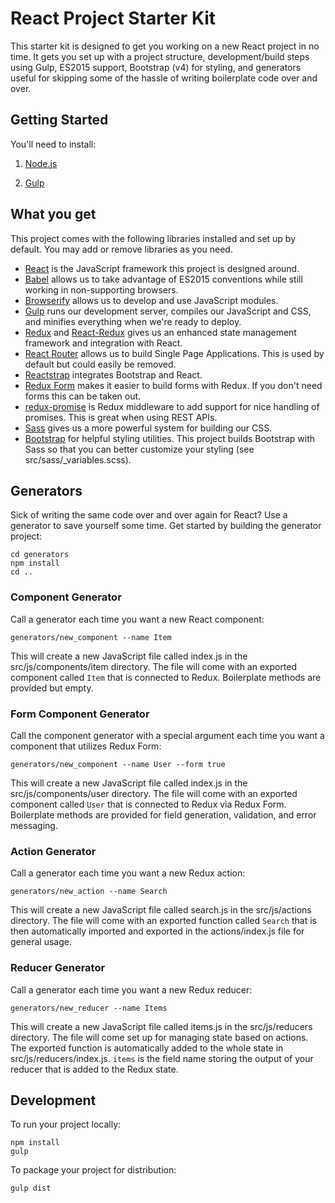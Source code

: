 # React Project Starter Kit

This starter kit is designed to get you working on a new React project in no time. It gets you set up with a project structure, development/build steps using Gulp, ES2015 support, Bootstrap (v4) for styling, and generators useful for skipping some of the hassle of writing boilerplate code over and over.

## Getting Started

You'll need to install:

1. [Node.js](https://nodejs.org/en/)


2. [Gulp](https://gulpjs.com/)


## What you get

This project comes with the following libraries installed and set up by default. You may add or remove libraries as you need.

* [React](https://facebook.github.io/react/) is the JavaScript framework this project is designed around. 
* [Babel](https://babeljs.io/) allows us to take advantage of ES2015 conventions while still working in non-supporting browsers.
* [Browserify](http://browserify.org/) allows us to develop and use JavaScript modules.
* [Gulp](https://gulpjs.com/) runs our development server, compiles our JavaScript and CSS, and minifies everything when we're ready to deploy.
* [Redux](http://redux.js.org/) and [React-Redux](https://github.com/reactjs/react-redux) gives us an enhanced state management framework and integration with React.
* [React Router](https://github.com/ReactTraining/react-router) allows us to build Single Page Applications. This is used by default but could easily be removed.
* [Reactstrap](https://reactstrap.github.io/) integrates Bootstrap and React.
* [Redux Form](https://redux-form.com/7.0.4/) makes it easier to build forms with Redux. If you don't need forms this can be taken out.
* [redux-promise](https://github.com/acdlite/redux-promise) is Redux middleware to add support for nice handling of promises. This is great when using REST APIs.
* [Sass](http://sass-lang.com) gives us a more powerful system for building our CSS.
* [Bootstrap](http://getbootstrap.com/) for helpful styling utilities. This project builds Bootstrap with Sass so that you can better customize your styling (see src/sass/_variables.scss).

## Generators

Sick of writing the same code over and over again for React? Use a generator to save yourself some time. Get started by building the generator project:

```
cd generators
npm install
cd ..
```

### Component Generator 

Call a generator each time you want a new React component: 

```
generators/new_component --name Item
```

This will create a new JavaScript file called index.js in the src/js/components/item directory. The file will come with an exported component called `Item` that is connected to Redux. Boilerplate methods are provided but empty. 

### Form Component Generator 

Call the component generator with a special argument each time you want a component that utilizes Redux Form:

```
generators/new_component --name User --form true
```

This will create a new JavaScript file called index.js in the src/js/components/user directory. The file will come with an exported component called `User` that is connected to Redux via Redux Form. Boilerplate methods are provided for field generation, validation, and error messaging. 


### Action Generator 

Call a generator each time you want a new Redux action: 

```
generators/new_action --name Search
```

This will create a new JavaScript file called search.js in the src/js/actions directory. The file will come with an exported function called `Search` that is then automatically imported and exported in the actions/index.js file for general usage. 


### Reducer Generator 

Call a generator each time you want a new Redux reducer: 

```
generators/new_reducer --name Items
```

This will create a new JavaScript file called items.js in the src/js/reducers directory. The file will come set up for managing state based on actions. The exported function is automatically added to the whole state in src/js/reducers/index.js. `items` is the field name storing the output of your reducer that is added to the Redux state.


## Development

To run your project locally:

```
npm install
gulp
```

To package your project for distribution:

```
gulp dist
```